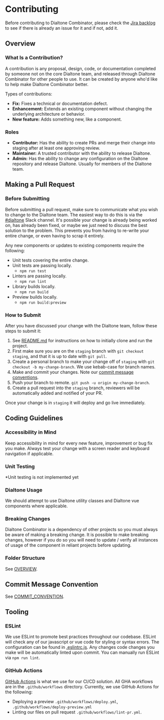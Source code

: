 # Contributing

Before contributing to Dialtone Combinator, please check the [Jira backlog](https://switchcomm.atlassian.net/jira/software/projects/DT/boards/187/backlog) to see if there is already an issue for it and if not, add it.

## Overview

### What Is a Contribution?

A contribution is any proposal, design, code, or documentation completed by someone not on the core Dialtone team, and released through Dialtone Combinator for other people to use. It can be created by anyone who'd like to help make Dialtone Combinator better.

Types of contributions:

- **Fix:** Fixes a technical or documentation defect.
- **Enhancement:** Extends an existing component without changing the underlying architecture or behavior.
- **New feature:** Adds something new, like a component.

### Roles

- **Contributor:** Has the ability to create PRs and merge their change into staging after at least one approving review.
- **Maintainer:** A trusted contributor with the ability to release Dialtone.
- **Admin:** Has the ability to change any configuration on the Dialtone repository and release Dialtone. Usually for members of the Dialtone team.

## Making a Pull Request

### Before Submitting

Before submitting a pull request, make sure to communicate what you wish to change to the Dialtone team. The easiest way to do this is via the [#dialtone](https://dialpad.slack.com/messages/dialtone/) Slack channel. It's possible your change is already being worked on, has already been fixed, or maybe we just need to discuss the best solution to the problem. This prevents you from having to re-write your entire change, or even having to scrap it entirely.

Any new components or updates to existing components require the following:

- Unit tests covering the entire change.
- Unit tests are passing locally.
  - `npm run test`
- Linters are passing locally.
  - `npm run lint`
- Library builds locally.
  - `npm run build`
- Preview builds locally.
  - `npm run build:preview`

### How to Submit

After you have discussed your change with the Dialtone team, follow these steps to submit it:

1. See [README.md](/README.md) for instructions on how to initially clone and run the project.
2. First make sure you are on the `staging` branch with `git checkout staging`,
   and that it is up to date with `git pull`.
3. Create a personal branch to make your change off of `staging` with `git checkout -b my-change-branch`.
   We use kebab-case for branch names.
4. Make and commit your changes. Note our [commit message conventions](COMMIT_CONVENTION.md).
5. Push your branch to remote. `git push -u origin my-change-branch`.
8. Create a pull request into the `staging` branch, reviewers will be automatically added and notified of your PR.

Once your change is in `staging` it will deploy and go live immediately.

## Coding Guidelines

### Accessibility in Mind

Keep accessibility in mind for every new feature, improvement or bug fix you make.
Always test your change with a screen reader and keyboard navigation if applicable.

### Unit Testing
*Unit testing is not implemented yet

### Dialtone Usage
We should attempt to use Dialtone utility classes and Dialtone vue components where applicable.

### Breaking Changes

Dialtone Combinator is a dependency of other projects so you must always be aware of making a breaking change.
It is possible to make breaking changes, however if you do so you will need to update / verify all
instances of usage of the component in reliant projects before updating.

### Folder Structure
See [OVERVIEW](OVERVIEW.md#folder-structure).

## Commit Message Convention
See [COMMIT_CONVENTION](COMMIT_CONVENTION.md).

## Tooling

### ESLint

We use ESLint to promote best practices throughout our codebase.
ESLint will check any of our javascript or vue code for styling or syntax errors.
The configuration can be found in [.eslintrc.js](/.eslintrc.js).
Any changes code changes you make will be automatically linted upon commit.
You can manually run ESLint via `npm run lint`.

### GitHub Actions

[GitHub Actions](https://docs.github.com/en/actions) is what we use for our CI/CD solution.
All GHA workflows are in the `.github/workflows` directory. Currently, we use GitHub Actions for the following:

- Deploying a preview `.github/workflows/deploy.yml`, `.github/workflows/deploy-preview.yml`
- Linting our files on pull request `.github/workflows/lint-pr.yml`.

